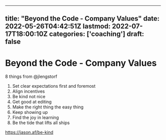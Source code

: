 
---
title: "Beyond the Code - Company Values"
date: 2022-05-26T04:42:51Z
lastmod: 2022-07-17T18:00:10Z
categories: ['coaching']
draft: false
---


# Beyond the Code - Company Values
8 things from @jlengstorf

1. Set clear expectations first and foremost
2. Align incentives
3. Be kind not nice
4. Get good at editing
5. Make the right thing the easy thing
6. Keep showing up
7. Find the joy in learning
8. Be the tide that lifts all ships

https://jason.af/be-kind

<!-- #public #coaching -->

<!-- {BearID:45811529-B2E4-46D0-853C-D172EF6737CF-49872-0000101D0703A5F1} -->

